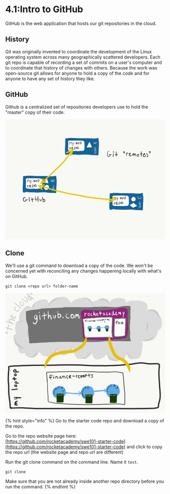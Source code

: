 # 4.1:Intro to GitHub

GitHub is the web application that hosts our git repositories in the cloud.

## History

Git was originally invented to coordinate the development of the Linux operating system across many geographically scattered developers. Each git repo is capable of recording a set of commits on a user's computer and to coordinate that history of changes with others. Because the work was open-source git allows for anyone to hold a copy of the code and for anyone to have any set of history they like.

## GitHub

Github is a centralized set of repositories developers use to hold the "master" copy of their code. 

![](../.gitbook/assets/remotes.png)

## Clone

We'll use a git command to download a copy of the code. We won't be concerned yet with reconciling any changes happening locally with what's on GitHub.

```text
git clone <repo url> folder-name
```



![](../.gitbook/assets/github-clone.png)



{% hint style="info" %}
Go to the starter code repo and download a copy of the repo.  
  
Go to the repo website page here: [https://github.com/rocketacademy/swe101-starter-code](https://github.com/rocketacademy/swe101-starter-code) and click to copy the repo url \(the website page and repo url are different\)

Run the git clone command on the command line. Name it `test`.



```text
git clone 
```

Make sure that you are not already inside another repo directory before you run the command.
{% endhint %}

